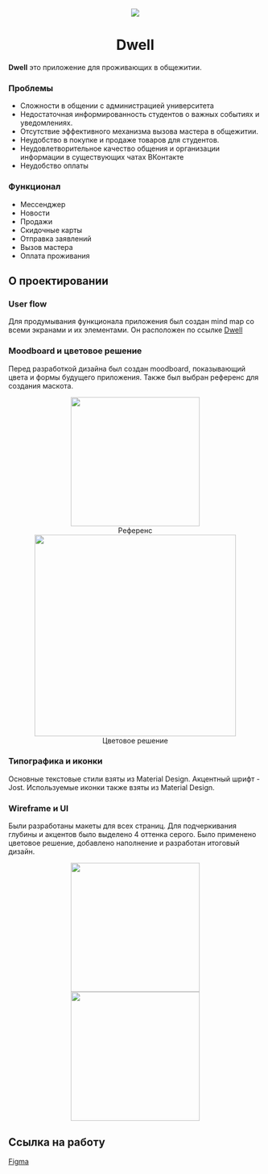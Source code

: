 <br/>
<p align="center">
<img src="https://i.ibb.co/M5bxFRY/logo.png"/>
</p>
<h1 align="center" > Dwell </h1>

**Dwell** это приложение для проживающих в общежитии. 
### Проблемы
- Сложности в общении с администрацией университета
-  Недостаточная информированность студентов о важных событиях и уведомлениях.
- Отсутствие эффективного механизма вызова мастера в общежитии.
- Неудобство в покупке и продаже товаров для студентов.
- Неудовлетворительное качество общения и организации информации в существующих чатах ВКонтакте
- Неудобство оплаты 

### Функционал

- Мессенджер
- Новости
- Продажи
- Скидочные карты
- Отправка заявлений
- Вызов мастера
- Оплата проживания
## О проектировании

### User flow
Для продумывания функционала приложения был создан mind map со всеми экранами и их элементами. Он расположен по ссылке [Dwell](https://xmind.ai/share/WuQVVktB?xid=uOYmGnwn)

### Moodboard и цветовое решение

Перед разработкой дизайна был создан moodboard, показывающий цвета и формы будущего приложения. Также был выбран референс для создания маскота. 
<p align="center">
<img src="https://i.ibb.co/x7pqn8p/image.png" width="256"/>
<br/>
Референс
<br/>
<img src="https://i.ibb.co/vQX34qH/image.png" width="400"/>
<br/>
Цветовое решение
</p>

### Типографика и иконки 

Основные текстовые стили взяты из Material Design. Акцентный шрифт - Jost. Используемые иконки также взяты из Material Design.

### Wireframe и UI
Были разработаны макеты для всех страниц. Для подчеркивания глубины и акцентов было выделено 4 оттенка серого. Было применено цветовое решение, добавлено наполнение и разработан итоговый дизайн.
<p align="center">
<img src="https://i.ibb.co/5rh3Mv3/image.png" width="256"/>
<img src="https://i.ibb.co/4d8vdJk/image.png" width="256"/>
</p>

## Ссылка на работу
[Figma](https://www.figma.com/file/w5m9DUORN6Tk7uT1q4VOzA/Dwell?type=design&node-id=0-1&mode=design&t=O5QsU8r5ZlL8c989-0)
